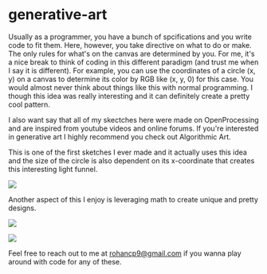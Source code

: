 # generative-art

Usually as a programmer, you have a bunch of spcifications and you write code to fit them. Here, however, you take directive on what to do or make. The only rules for what's on the canvas are determined by you. For me, it's a nice break to think of coding in this different paradigm (and trust me when I say it is different). For example, you can use the coordinates of a circle (x, y) on a canvas to determine its color by RGB like (x, y, 0) for this case. You would almost never think about things like this with normal programming. I though this idea was really interesting and it can definitely create a pretty cool pattern.

I also want say that all of my skectches here were made on OpenProcessing and are inspired from youtube videos and online forums. If you're interested in generative art I highly recommend you check out Algorithmic Art.

This is one of the first sketches I ever made and it actually uses this idea and the size of the circle is also dependent on its x-coordinate that creates this interesting light funnel.

<img src="https://imgur.com/Do1H240" > </img>

Another aspect of this I enjoy is leveraging math to create unique and pretty designs.

<img src="https://imgur.com/oYpcXmE" > </img>

<img src="https://imgur.com/PDMTG3t" > </img>

Feel free to reach out to me at rohancp9@gmail.com if you wanna play around with code for any of these.
